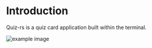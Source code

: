 # Introduction

Quiz-rs is a quiz card application built within the terminal.

![example image](https://user-images.githubusercontent.com/123209942/217742705-8db66fc1-6a64-4de1-80bc-3fa2010aa4d9.png)
